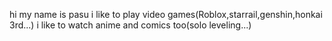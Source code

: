 hi my name is pasu
i like to play video games(Roblox,starrail,genshin,honkai 3rd...)
i like to watch anime and comics too(solo leveling...)
